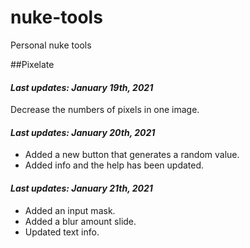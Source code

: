 # nuke-tools
Personal nuke tools

##Pixelate
#### *Last updates: January 19th, 2021*
Decrease the numbers of pixels in one image.

#### *Last updates: January 20th, 2021*
- Added a new button that generates a random value.
- Added info and the help has been updated.

#### *Last updates: January 21th, 2021*
- Added an input mask.
- Added a blur amount slide.
- Updated text info.
